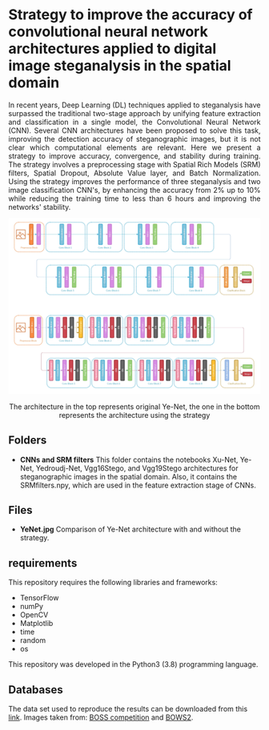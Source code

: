 # Strategy to improve the accuracy of convolutional neural network architectures applied to digital image steganalysis in the spatial domain

<p align="justify"> In recent years, Deep Learning (DL) techniques applied to steganalysis have surpassed the traditional two-stage approach by unifying feature extraction and classification in a single model, the Convolutional Neural Network (CNN). Several CNN architectures have been proposed to solve this task, improving the detection accuracy of steganographic images, but it is not clear which computational elements are relevant. Here we present a strategy to improve accuracy, convergence, and stability during training. The strategy involves a preprocessing stage with Spatial Rich Models (SRM) filters, Spatial Dropout, Absolute Value layer, and Batch Normalization. Using the strategy improves the performance of three steganalysis and two image classification CNN's, by enhancing the accuracy from 2% up to 10% while reducing the training time to less than 6 hours and improving the networks' stability. </p>

![Ye-Net](YeNet.jpg)

<p align="center">The architecture in the top represents original Ye-Net, the one in the bottom </br> represents the architecture using the strategy </p>

## Folders

- **CNNs and SRM filters** This folder contains the notebooks Xu-Net, Ye-Net, Yedroudj-Net, Vgg16Stego, and Vgg19Stego architectures for steganographic images in the spatial domain. Also, it contains the SRMfilters.npy, which are used in the feature extraction stage of CNNs.

## Files

 - **YeNet.jpg** Comparison of Ye-Net architecture with and without the strategy.
 
## requirements
This repository requires the following libraries and frameworks:

- TensorFlow 
- numPy 
- OpenCV 
- Matplotlib
- time
- random
- os

This repository was developed in the Python3 (3.8) programming language.

## Databases

The data set used to reproduce the results can be downloaded from this <a href="https://drive.google.com/drive/folders/1G5vdhW11_qKfVC6W8_pfJpstVkXUk1QQ?usp=sharing">link</a>. Images taken from: <a href="http://agents.fel.cvut.cz/boss/index.php?mode=VIEW&tmpl=materials">BOSS competition</a> and <a href="http://bows2.ec-lille.fr/index.php?mode=VIEW&tmpl=index1">BOWS2</a>.

